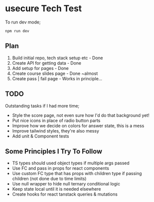 # usecure Tech Test

To run dev mode;

```
npm run dev
```

## Plan

1. Build initial repo, tech stack setup etc - Done
1. Create API for getting data - Done
1. Add setup for pages - Done
1. Create course slides page - Done ~almost
1. Create pass | fail page - Works in principle...

## TODO

Outstanding tasks if I had more time;

- Style the score page, not even sure how I'd do that background yet!
- Put nice icons in place of radio button parts
- Improve how we decide on colors for answer state, this is a mess
- Improve tailwind styles, they're also messy
- Add unit & Component tests

## Some Principles I Try To Follow

- TS types should used object types if multiple args passed
- Use FC and pass in props for react components
- Use custom FC type that has props with children type if passing children (not done due to time limits)
- Use null wrapper to hide null ternary conditional logic
- Keep state local until it is needed elsewhere
- Create hooks for react tanstack queries & mutations